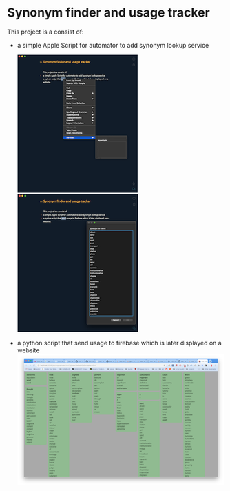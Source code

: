 # Synonym finder and usage tracker

This project is a consist of:
- a simple Apple Script for automator to add synonym lookup service

    ![Alt Text](img/selection.png) ![Alt Text](img/list.png)
- a python script that send usage to firebase which is later displayed on a website
   ![Alt Text](img/collections.png)
